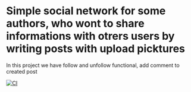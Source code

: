 # Simple social network for some authors, who wont to share informations with otrers users by writing posts with upload picktures
In this project we have follow and unfollow functional, add comment to created post

[![CI](https://github.com/yandex-praktikum/hw05_final/actions/workflows/python-app.yml/badge.svg?branch=master)](https://github.com/yandex-praktikum/hw05_final/actions/workflows/python-app.yml)
